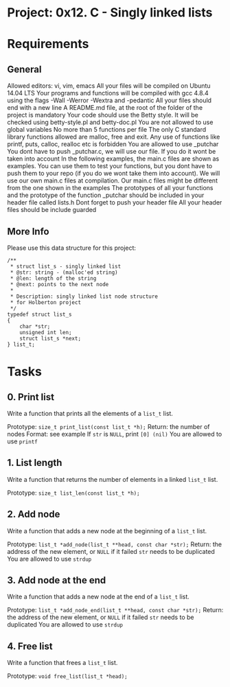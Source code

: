 # Project: 0x12. C - Singly linked lists 

# Requirements
## General
Allowed editors: vi, vim, emacs
All your files will be compiled on Ubuntu 14.04 LTS
Your programs and functions will be compiled with gcc 4.8.4 using the flags -Wall -Werror -Wextra and -pedantic
All your files should end with a new line
A README.md file, at the root of the folder of the project is mandatory
Your code should use the Betty style. It will be checked using betty-style.pl and betty-doc.pl
You are not allowed to use global variables
No more than 5 functions per file
The only C standard library functions allowed are malloc, free and exit. Any use of functions like printf, puts, calloc, realloc etc is forbidden
You are allowed to use _putchar
You dont have to push _putchar.c, we will use our file. If you do it wont be taken into account
In the following examples, the main.c files are shown as examples. You can use them to test your functions, but you dont have to push them to your repo (if you do we wont take them into account). We will use our own main.c files at compilation. Our main.c files might be different from the one shown in the examples
The prototypes of all your functions and the prototype of the function _putchar should be included in your header file called lists.h
Dont forget to push your header file
All your header files should be include guarded

## More Info
Please use this data structure for this project:
```
/**
 * struct list_s - singly linked list
 * @str: string - (malloc'ed string)
 * @len: length of the string
 * @next: points to the next node
 *
 * Description: singly linked list node structure
 * for Holberton project
 */
typedef struct list_s
{
    char *str;
    unsigned int len;
    struct list_s *next;
} list_t;
```

# Tasks
## 0. Print list
Write a function that prints all the elements of a `list_t` list.

Prototype: `size_t print_list(const list_t *h);`
Return: the number of nodes
Format: see example
If `str` is `NULL`, print `[0] (nil)`
You are allowed to use `printf`

## 1. List length
Write a function that returns the number of elements in a linked `list_t` list.

Prototype: `size_t list_len(const list_t *h);`

## 2. Add node
Write a function that adds a new node at the beginning of a `list_t` list.

Prototype: `list_t *add_node(list_t **head, const char *str);`
Return: the address of the new element, or `NULL` if it failed
`str` needs to be duplicated
You are allowed to use `strdup`

## 3. Add node at the end
Write a function that adds a new node at the end of a `list_t` list.

Prototype: `list_t *add_node_end(list_t **head, const char *str);`
Return: the address of the new element, or `NULL` if it failed
`str` needs to be duplicated
You are allowed to use `strdup`

## 4. Free list
Write a function that frees a `list_t` list.

Prototype: `void free_list(list_t *head);`
